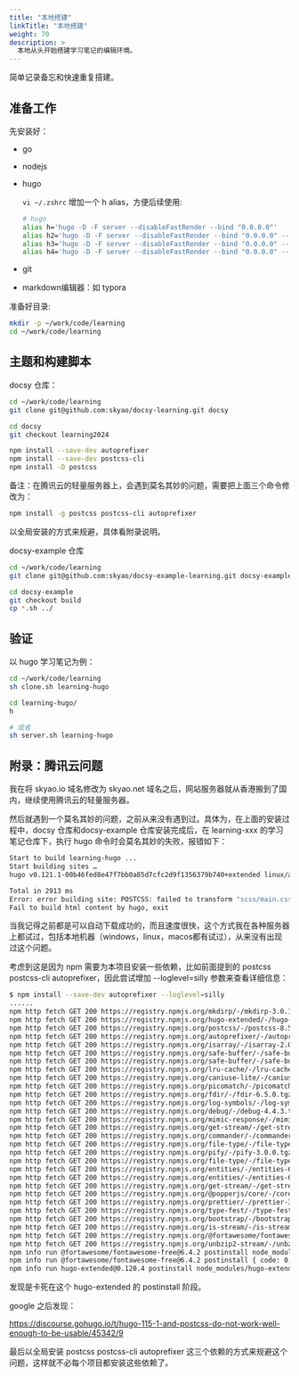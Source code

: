 ```yaml
---
title: "本地搭建"
linkTitle: "本地搭建"
weight: 70
description: >
  本地从头开始搭建学习笔记的编辑环境。
---
```


简单记录备忘和快速重复搭建。

## 准备工作

先安装好：

- go

- nodejs

- hugo

  `vi ~/.zshrc` 增加一个 h alias，方便后续使用:

  ```bash
  # hugo
  alias h='hugo -D -F server --disableFastRender --bind "0.0.0.0"'
  alias h2='hugo -D -F server --disableFastRender --bind "0.0.0.0" --port 2323'
  alias h3='hugo -D -F server --disableFastRender --bind "0.0.0.0" --port 3333'
  alias h4='hugo -D -F server --disableFastRender --bind "0.0.0.0" --port 4343'
  ```

- git

- markdown编辑器：如 typora

准备好目录:

```bash
mkdir -p ~/work/code/learning
cd ~/work/code/learning
```

## 主题和构建脚本

docsy 仓库：

```bash
cd ~/work/code/learning
git clone git@github.com:skyao/docsy-learning.git docsy

cd docsy
git checkout learning2024

npm install --save-dev autoprefixer
npm install --save-dev postcss-cli
npm install -D postcss
```

备注：在腾讯云的轻量服务器上，会遇到莫名其妙的问题，需要把上面三个命令修改为：

```bash
npm install -g postcss postcss-cli autoprefixer
```

以全局安装的方式来规避，具体看附录说明。

docsy-example 仓库

```bash
cd ~/work/code/learning
git clone git@github.com:skyao/docsy-example-learning.git docsy-example

cd docsy-example
git checkout build
cp *.sh ../
```

## 验证

以 hugo 学习笔记为例：

```bash
cd ~/work/code/learning
sh clone.sh learning-hugo

cd learning-hugo/
h

# 或者 
sh server.sh learning-hugo
```

## 附录：腾讯云问题

我在将 skyao.io 域名修改为 skyao.net 域名之后，网站服务器就从香港搬到了国内，继续使用腾讯云的轻量服务器。

然后就遇到一个莫名其妙的问题，之前从来没有遇到过。具体为，在上面的安装过程中，docsy 仓库和docsy-example 仓库安装完成后，在 learning-xxx 的学习笔记仓库下，执行 hugo 命令时会莫名其妙的失败，报错如下：

```bash
Start to build learning-hugo ...
Start building sites …
hugo v0.121.1-00b46fed8e47f7bb0a85d7cfc2d9f1356379b740+extended linux/amd64 BuildDate=2023-12-08T08:47:45Z VendorInfo=gohugoio

Total in 2913 ms
Error: error building site: POSTCSS: failed to transform "scss/main.css" (text/css). Check your PostCSS installation; install with "npm install postcss-cli". See https://gohugo.io/hugo-pipes/postcss/: binary with name "npx" not found
Fail to build html content by hugo, exit
```

当我记得之前都是可以自动下载成功的，而且速度很快，这个方式我在各种服务器上都试过，包括本地机器（windows，linux，macos都有试过），从来没有出现过这个问题。

考虑到这是因为 npm 需要为本项目安装一些依赖，比如前面提到的 postcss postcss-cli autoprefixer，因此尝试增加 --loglevel=silly 参数来查看详细信息：

```bash
$ npm install --save-dev autoprefixer --loglevel=silly
......
npm http fetch GET 200 https://registry.npmjs.org/mkdirp/-/mkdirp-3.0.1.tgz 4559ms (cache miss)
npm http fetch GET 200 https://registry.npmjs.org/hugo-extended/-/hugo-extended-0.120.4.tgz 4603ms (cache miss)
npm http fetch GET 200 https://registry.npmjs.org/postcss/-/postcss-8.5.6.tgz 4645ms (cache miss)
npm http fetch GET 200 https://registry.npmjs.org/autoprefixer/-/autoprefixer-10.4.21.tgz 4688ms (cache miss)
npm http fetch GET 200 https://registry.npmjs.org/isarray/-/isarray-2.0.5.tgz 4701ms (cache miss)
npm http fetch GET 200 https://registry.npmjs.org/safe-buffer/-/safe-buffer-5.1.2.tgz 4703ms (cache miss)
npm http fetch GET 200 https://registry.npmjs.org/safe-buffer/-/safe-buffer-5.1.2.tgz 4703ms (cache miss)
npm http fetch GET 200 https://registry.npmjs.org/lru-cache/-/lru-cache-6.0.0.tgz 4730ms (cache miss)
npm http fetch GET 200 https://registry.npmjs.org/caniuse-lite/-/caniuse-lite-1.0.30001747.tgz 4788ms (cache miss)
npm http fetch GET 200 https://registry.npmjs.org/picomatch/-/picomatch-4.0.3.tgz 4781ms (cache miss)
npm http fetch GET 200 https://registry.npmjs.org/fdir/-/fdir-6.5.0.tgz 4817ms (cache miss)
npm http fetch GET 200 https://registry.npmjs.org/log-symbols/-/log-symbols-5.1.0.tgz 4863ms (cache miss)
npm http fetch GET 200 https://registry.npmjs.org/debug/-/debug-4.4.3.tgz 4874ms (cache miss)
npm http fetch GET 200 https://registry.npmjs.org/mimic-response/-/mimic-response-3.1.0.tgz 4889ms (cache miss)
npm http fetch GET 200 https://registry.npmjs.org/get-stream/-/get-stream-6.0.1.tgz 4893ms (cache miss)
npm http fetch GET 200 https://registry.npmjs.org/commander/-/commander-2.20.3.tgz 4898ms (cache miss)
npm http fetch GET 200 https://registry.npmjs.org/file-type/-/file-type-3.9.0.tgz 4914ms (cache miss)
npm http fetch GET 200 https://registry.npmjs.org/pify/-/pify-3.0.0.tgz 4968ms (cache miss)
npm http fetch GET 200 https://registry.npmjs.org/file-type/-/file-type-6.2.0.tgz 4999ms (cache miss)
npm http fetch GET 200 https://registry.npmjs.org/entities/-/entities-6.0.1.tgz 5014ms (cache miss)
npm http fetch GET 200 https://registry.npmjs.org/entities/-/entities-6.0.1.tgz 5054ms (cache miss)
npm http fetch GET 200 https://registry.npmjs.org/get-stream/-/get-stream-6.0.1.tgz 5052ms (cache miss)
npm http fetch GET 200 https://registry.npmjs.org/@popperjs/core/-/core-2.11.8.tgz 5130ms (cache miss)
npm http fetch GET 200 https://registry.npmjs.org/prettier/-/prettier-3.6.2.tgz 5170ms (cache miss)
npm http fetch GET 200 https://registry.npmjs.org/type-fest/-/type-fest-1.4.0.tgz 5203ms (cache miss)
npm http fetch GET 200 https://registry.npmjs.org/bootstrap/-/bootstrap-5.2.3.tgz 5330ms (cache miss)
npm http fetch GET 200 https://registry.npmjs.org/is-stream/-/is-stream-3.0.0.tgz 5549ms (cache miss)
npm http fetch GET 200 https://registry.npmjs.org/@fortawesome/fontawesome-free/-/fontawesome-free-6.4.2.tgz 6036ms (cache miss)
npm http fetch GET 200 https://registry.npmjs.org/unbzip2-stream/-/unbzip2-stream-1.4.3.tgz 6404ms (cache miss)
npm info run @fortawesome/fontawesome-free@6.4.2 postinstall node_modules/@fortawesome/fontawesome-free node attribution.js
npm info run @fortawesome/fontawesome-free@6.4.2 postinstall { code: 0, signal: null }
npm info run hugo-extended@0.120.4 postinstall node_modules/hugo-extended node postinstall.js
```

发现是卡死在这个 hugo-extended 的 postinstall 阶段。

google 之后发现：

https://discourse.gohugo.io/t/hugo-115-1-and-postcss-do-not-work-well-enough-to-be-usable/45342/9

最后以全局安装 postcss postcss-cli autoprefixer 这三个依赖的方式来规避这个问题，这样就不必每个项目都安装这些依赖了。
